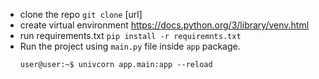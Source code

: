 * clone the repo
`git clone` [url]
* create virtual environment
    https://docs.python.org/3/library/venv.html
* run requirements.txt
`pip install -r requiremnts.txt`
* Run the project using `main.py` file inside `app` package.
    ```console
    user@user:~$ univcorn app.main:app --reload 
    ```